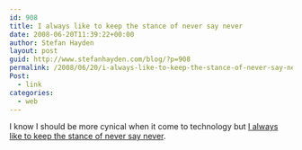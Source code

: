 ```yaml
---
id: 908
title: I always like to keep the stance of never say never
date: 2008-06-20T11:39:22+00:00
author: Stefan Hayden
layout: post
guid: http://www.stefanhayden.com/blog/?p=908
permalink: /2008/06/20/i-always-like-to-keep-the-stance-of-never-say-never/
Post:
  - link
categories:
  - web
---
```

I know I should be more cynical when it come to technology but <a href="http://www.null-hypothesis.co.uk/science/strange-but-true/item/invention_failure_never_work_disaster">I always like to keep the stance of never say never</a>. 